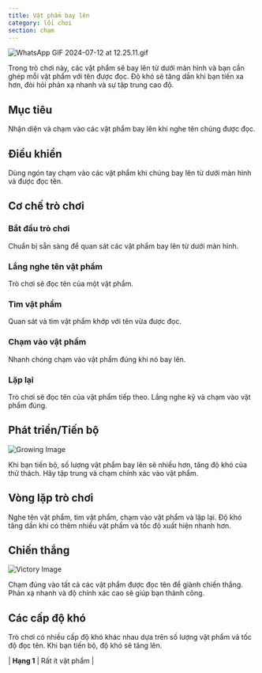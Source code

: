 ```yaml
---
title: Vật phẩm bay lên
category: lối chơi
section: chạm
---
```

![WhatsApp GIF 2024-07-12 at 12.25.11.gif](https://help.studycat.com/hc/article_attachments/34966795074969)

Trong trò chơi này, các vật phẩm sẽ bay lên từ dưới màn hình và bạn cần ghép mỗi vật phẩm với tên được đọc. Độ khó sẽ tăng dần khi bạn tiến xa hơn, đòi hỏi phản xạ nhanh và sự tập trung cao độ.

## Mục tiêu

Nhận diện và chạm vào các vật phẩm bay lên khi nghe tên chúng được đọc.

## Điều khiển

Dùng ngón tay chạm vào các vật phẩm khi chúng bay lên từ dưới màn hình và được đọc tên.

## Cơ chế trò chơi

### Bắt đầu trò chơi

Chuẩn bị sẵn sàng để quan sát các vật phẩm bay lên từ dưới màn hình.

### Lắng nghe tên vật phẩm

Trò chơi sẽ đọc tên của một vật phẩm.

### Tìm vật phẩm

Quan sát và tìm vật phẩm khớp với tên vừa được đọc.

### Chạm vào vật phẩm

Nhanh chóng chạm vào vật phẩm đúng khi nó bay lên.

### Lặp lại

Trò chơi sẽ đọc tên của vật phẩm tiếp theo. Lắng nghe kỹ và chạm vào vật phẩm đúng.

## Phát triển/Tiến bộ

![Growing Image](https://help.studycat.com/hc/article_attachments/34826217331225)

Khi bạn tiến bộ, số lượng vật phẩm bay lên sẽ nhiều hơn, tăng độ khó của thử thách. Hãy tập trung và chạm chính xác vào vật phẩm.

## Vòng lặp trò chơi

Nghe tên vật phẩm, tìm vật phẩm, chạm vào vật phẩm và lặp lại. Độ khó tăng dần khi có thêm nhiều vật phẩm và tốc độ xuất hiện nhanh hơn.

## Chiến thắng

![Victory Image](https://help.studycat.com/hc/article_attachments/34917314421785)

Chạm đúng vào tất cả các vật phẩm được đọc tên để giành chiến thắng. Phản xạ nhanh và độ chính xác cao sẽ giúp bạn thành công.

## Các cấp độ khó

Trò chơi có nhiều cấp độ khó khác nhau dựa trên số lượng vật phẩm và tốc độ đọc tên. Khi bạn tiến bộ, độ khó sẽ tăng lên.

| **Hạng 1** | Rất ít vật phẩm |